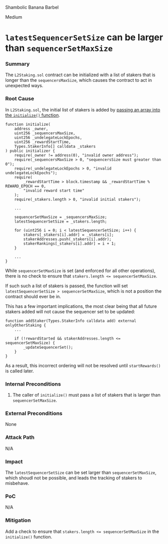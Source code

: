 Shambolic Banana Barbel

Medium

# `latestSequencerSetSize` can be larger than `sequencerSetMaxSize`

### Summary

The `L2Staking.sol` contract can be initialized with a list of stakers that is longer than the `sequencersMaxSize`, which causes the contract to act in unexpected ways.

### Root Cause

In `L2Staking.sol`, the initial list of stakers is added by [passing an array into the `initialize()` function](https://github.com/sherlock-audit/2024-08-morphl2/blob/main/morph/contracts/contracts/l2/staking/L2Staking.sol#L141).
```solidity
function initialize(
    address _owner,
    uint256 _sequencersMaxSize,
    uint256 _undelegateLockEpochs,
    uint256 _rewardStartTime,
    Types.StakerInfo[] calldata _stakers
) public initializer {
    require(_owner != address(0), "invalid owner address");
    require(_sequencersMaxSize > 0, "sequencersSize must greater than 0");
    require(_undelegateLockEpochs > 0, "invalid undelegateLockEpochs");
    require(
        _rewardStartTime > block.timestamp && _rewardStartTime % REWARD_EPOCH == 0,
        "invalid reward start time"
    );
    require(_stakers.length > 0, "invalid initial stakers");

    ...

    sequencerSetMaxSize = _sequencersMaxSize;
    latestSequencerSetSize = _stakers.length;

    for (uint256 i = 0; i < latestSequencerSetSize; i++) {
        stakers[_stakers[i].addr] = _stakers[i];
        stakerAddresses.push(_stakers[i].addr);
        stakerRankings[_stakers[i].addr] = i + 1;
    }

    ...
}
```
While `sequencerSetMaxSize` is set (and enforced for all other operations), there is no check to ensure that `stakers.length <= sequencerSetMaxSize`.

If such such a list of stakers is passed, the function will set `latestSequencerSetSize > sequencerSetMaxSize`, which is not a position the contract should ever be in.

This has a few important implications, the most clear being that all future stakers added will not cause the sequencer set to be updated:
```solidity
function addStaker(Types.StakerInfo calldata add) external onlyOtherStaking {
    ...

    if (!rewardStarted && stakerAddresses.length <= sequencerSetMaxSize) {
        _updateSequencerSet();
    }
}
```
As a result, this incorrect ordering will not be resolved until `startRewards()` is called later.

### Internal Preconditions

1. The caller of `initialize()` must pass a list of stakers that is larger than `sequencerSetMaxSize`.

### External Preconditions

None

### Attack Path

N/A

### Impact

The `latestSequencerSetSize` can be set larger than `sequencerSetMaxSize`, which shoudl not be possible, and leads the tracking of stakers to misbehave.

### PoC

N/A

### Mitigation

Add a check to ensure that `stakers.length <= sequencerSetMaxSize` in the `initialize()` function.
